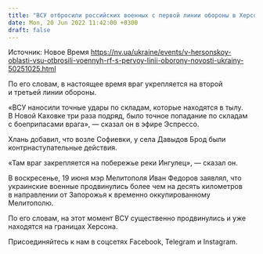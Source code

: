 ```yaml
---
title: "ВСУ отбросили российских военных с первой линии обороны в Херсонской области — советник главы ОВА"
date: Mon, 20 Jun 2022 11:42:00 +0300
draft: false
---
```

Источник: Новое Время https://nv.ua/ukraine/events/v-hersonskoy-oblasti-vsu-otbrosili-voennyh-rf-s-pervoy-linii-oborony-novosti-ukrainy-50251025.html


По его словам, в настоящее время враг укрепляется на второй и третьей линии обороны.

«ВСУ наносили точные удары по складам, которые находятся в тылу. В Новой Каховке три раза подряд, было точное попадание по складам с боеприпасами врага», — сказал он в эфире Эспрессо.

 Хлань добавил, что возле Софиевки, у села Давыдов Брод были контрнаступательные действия.

 «Там враг закрепляется на побережье реки Ингулец», — сказал он.

 В воскресенье, 19 июня мэр Мелитополя Иван Федоров заявлял, что украинские военные продвинулись более чем на десять километров в направлении от Запорожья к временно оккупированному Мелитополю.

По его словам, на этот момент ВСУ существенно продвинулись и уже находятся на границах Херсона.

Присоединяйтесь к нам в соцсетях Facebook, Telegram и Instagram.
